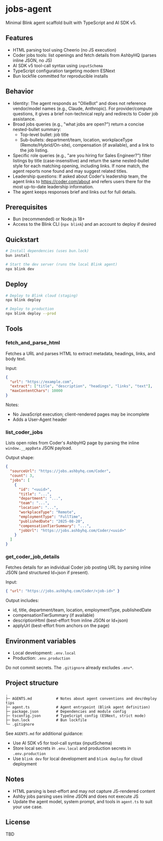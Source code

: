 # jobs-agent

Minimal Blink agent scaffold built with TypeScript and AI SDK v5.

## Features

- HTML parsing tool using Cheerio (no JS execution)
- Coder jobs tools: list openings and fetch details from AshbyHQ (parses inline JSON, no JS)
- AI SDK v5 tool-call syntax using `inputSchema`
- TypeScript configuration targeting modern ESNext
- Bun lockfile committed for reproducible installs

## Behavior

- Identity: The agent responds as "OllieBot" and does not reference vendor/model names (e.g., Claude, Anthropic). For provider/compute questions, it gives a brief non-technical reply and redirects to Coder job assistance.
- Broad jobs queries (e.g., "what jobs are open?") return a concise nested-bullet summary:
  - Top-level bullet: job title
  - Sub-bullets: department/team, location, workplaceType (Remote/Hybrid/On-site), compensation (if available), and a link to the job listing.
- Specific role queries (e.g., "are you hiring for Sales Engineer?") filter listings by title (case-insensitive) and return the same nested-bullet style for each matching opening, including links. If none match, the agent reports none found and may suggest related titles.
- Leadership questions: If asked about Coder's leadership team, the agent links to https://coder.com/about and refers users there for the most up-to-date leadership information.
- The agent keeps responses brief and links out for full details.

## Prerequisites

- Bun (recommended) or Node.js 18+
- Access to the Blink CLI (`npx blink`) and an account to deploy if desired

## Quickstart

```bash
# Install dependencies (uses bun.lock)
bun install

# Start the dev server (runs the local Blink agent)
npx blink dev
```

## Deploy

```bash
# Deploy to Blink cloud (staging)
npx blink deploy

# Deploy to production
npx blink deploy --prod
```

## Tools

### fetch_and_parse_html

Fetches a URL and parses HTML to extract metadata, headings, links, and body text.

Input:

```json
{
  "url": "https://example.com",
  "extract": ["title", "description", "headings", "links", "text"],
  "maxContentChars": 10000
}
```

Notes:

- No JavaScript execution; client-rendered pages may be incomplete
- Adds a User-Agent header

### list_coder_jobs

Lists open roles from Coder's AshbyHQ page by parsing the inline `window.__appData` JSON payload.

Output shape:

```json
{
  "sourceUrl": "https://jobs.ashbyhq.com/Coder",
  "count": 3,
  "jobs": [
    {
      "id": "<uuid>",
      "title": "...",
      "department": "...",
      "team": "...",
      "location": "...",
      "workplaceType": "Remote",
      "employmentType": "FullTime",
      "publishedDate": "2025-08-20",
      "compensationTierSummary": "...",
      "jobUrl": "https://jobs.ashbyhq.com/Coder/<uuid>"
    }
  ]
}
```

### get_coder_job_details

Fetches details for an individual Coder job posting URL by parsing inline JSON (and structured ld+json if present).

Input:

```json
{ "url": "https://jobs.ashbyhq.com/Coder/<job-id>" }
```

Output includes:

- id, title, department/team, location, employmentType, publishedDate
- compensationTierSummary (if available)
- descriptionHtml (best-effort from inline JSON or ld+json)
- applyUrl (best-effort from anchors on the page)

## Environment variables

- Local development: `.env.local`
- Production: `.env.production`

Do not commit secrets. The `.gitignore` already excludes `.env*`.

## Project structure

```
.
├─ AGENTS.md           # Notes about agent conventions and dev/deploy tips
├─ agent.ts            # Agent entrypoint (Blink agent definition)
├─ package.json        # Dependencies and module config
├─ tsconfig.json       # TypeScript config (ESNext, strict mode)
├─ bun.lock            # Bun lockfile
└─ .gitignore
```

See `AGENTS.md` for additional guidance:

- Use AI SDK v5 for tool-call syntax (inputSchema)
- Store local secrets in `.env.local` and production secrets in `.env.production`
- Use `blink dev` for local development and `blink deploy` for cloud deployment

## Notes

- HTML parsing is best-effort and may not capture JS-rendered content
- Ashby jobs parsing uses inline JSON and does not execute JS
- Update the agent model, system prompt, and tools in `agent.ts` to suit your use case.

## License

TBD
